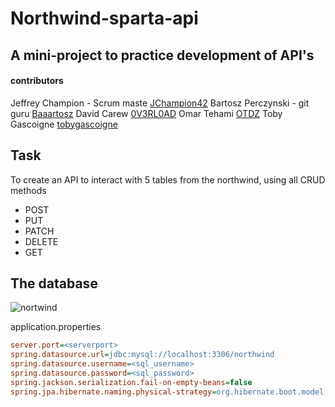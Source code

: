 # Northwind-sparta-api
## A mini-project to practice development of API's
#### contributors
Jeffrey Champion - Scrum maste
[JChampion42](https://github.com/Jchampion42) 
Bartosz Perczynski - git guru
[Baaartosz](https://github.com/Baaartosz)
David Carew
[0V3RL0AD](https://github.com/0V3RL0AD)
Omar Tehami
[OTDZ](https://github.com/OTDZ)
Toby Gascoigne
[tobygascoigne](https://github.com/tobygascoigne)

## Task
To create an API to interact with 5 tables from the northwind, using all CRUD methods
 * POST
 * PUT
 * PATCH
 * DELETE
 * GET

## The database 

![nortwind](https://blog.sqlauthority.com/wp-content/uploads/2007/05/Northwind_diagram-500x371.jpg)



application.properties
```ini
server.port=<serverport>
spring.datasource.url=jdbc:mysql://localhost:3306/northwind
spring.datasource.username=<sql_username>
spring.datasource.password=<sql_password>
spring.jackson.serialization.fail-on-empty-beans=false
spring.jpa.hibernate.naming.physical-strategy=org.hibernate.boot.model.naming.PhysicalNamingStrategyStandardImpl
```
